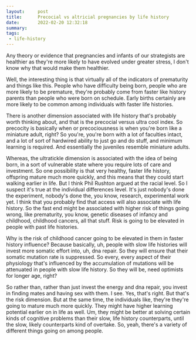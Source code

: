 ```yaml
---
layout:     post
title:      Precocial vs altricial pregnancies by life history
date:       2022-02-20 12:32:18
summary:    
tags:
 - life-history
---
```


Any theory or evidence that pregnancies and infants of our strategists are healthier as they're more likely to have evolved under greater stress, I don't know why that would make them healthier.

Well, the interesting thing is that virtually all of the indicators of prematurity and things like this. People who have difficulty being born, people who are more likely to be premature, they're probably come from faster like history parents than people who were born on schedule. Early births certainly are more likely to be common among individuals with faster life histories. 

There is another dimension associated with life history that's probably worth thinking about, and that is the precocial versus ultra cool index. So precocity is basically when or precociousness is when you're born like a miniature adult, right? So you're, you're born with a lot of faculties intact, and a lot of sort of hardwired ability to just go and do stuff, and minimum learning is required. And essentially the juveniles resemble miniature adults. 

Whereas, the ultratickle dimension is associated with the idea of being born, in a sort of vulnerable state where you require lots of care and investment. So one possibility is that very healthy, faster life history, offspring mature much more quickly, and this means that they could start walking earlier in life. But I think Phil Rushton argued at the racial level. So I suspect it's true at the individual differences level. It's just nobody's done the experiment, nobody's done the, you know, research, experimental work yet. I think that you probably find that access will also associate with life history. So the fast end might be associated with higher risk of things going wrong, like prematurity, you know, genetic diseases of infancy and childhood, childhood cancers, all that stuff. Risk is going to be elevated in people with past life histories.

Why is the risk of childhood cancer going to be elevated in them in faster history influence? Because basically, uh, people with slow life histories will invest more somatic effort into, uh, dna repair. So they will ensure that their somatic mutation rate is suppressed. So every, every aspect of their physiology that's influenced by the accumulation of mutations will be attenuated in people with slow life history. So they will be, need optimists for longer age, right? 

So rather than, rather than just invest the energy and dna repair, you invest in finding mates and having sex with them. I see. Yes, that's right. But that's the risk dimension. But at the same time, the individuals like, they're  they're going to mature much more quickly. They might have higher learning potential earlier on in life as well. Um, they might be better at solving certain kinds of cognitive problems than their slow, life history counterparts, until the slow, likely counterparts kind of overtake. So, yeah, there's a variety of different things going on among people. 